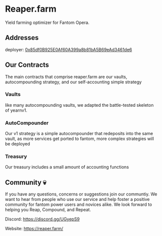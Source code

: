 # Reaper.farm

Yield farming optimizer for Fantom Opera.

## Addresses  

deployer: [0x85df0B925E0Af60A399a8b81bA5B69eAd3461de6](https://ftmscan.com/address/0x85df0B925E0Af60A399a8b81bA5B69eAd3461de6)


## Our Contracts

The main contracts that comprise reaper.farm are our vaults, autocompounding strategy, and our self-accounting simple strategy

### Vaults

like many autocompounding vaults, we adapted the battle-tested skeleton of yearnv1.

### AutoCompounder

Our v1 strategy is a simple autocompounder that redeposits into the same vault, as more services get ported to fantom, more complex strategies will be deployed

### Treasury

Our treasury includes a small amount of accounting functions


## Community 💀

If you have any questions, concerns or suggestions join our communtiy. We want to hear from people who use our service and help foster a positive community for fantom power users and novices alike. We look forward to helping you Reap, Compound, and Repeat.


Discord: https://discord.gg/UGyepS9

Website: https://reaper.farm/
